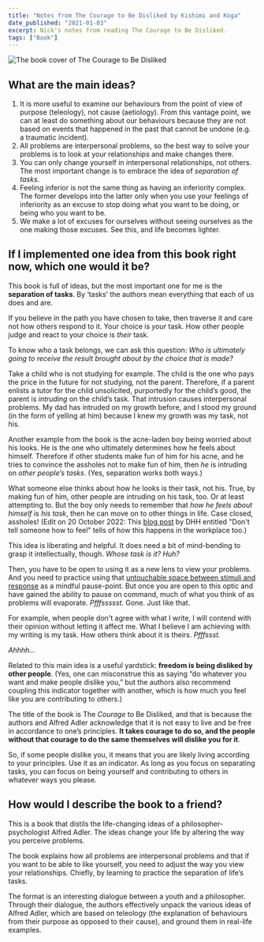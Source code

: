 ```yaml
---
title: "Notes from The Courage to Be Disliked by Kishimi and Koga"
date_published: "2021-01-03"
excerpt: Nick's notes from reading The Courage to Be Disliked.
tags: ["Book"]
---
```


![The book cover of The Courage to Be Disliked](/images/the-courage-to-be-disliked-book-cover.jpg)

## What are the main ideas?

1. It is more useful to examine our behaviours from the point of view of purpose (teleology), not cause (aetiology). From this vantage point, we can at least do something about our behaviours because they are not based on events that happened in the past that cannot be undone (e.g. a traumatic incident).
2. All problems are interpersonal problems, so the best way to solve your problems is to look at your relationships and make changes there.
3. You can only change yourself in interpersonal relationships, not others. The most important change is to embrace the idea of *separation of tasks*.
4. Feeling inferior is not the same thing as having an inferiority complex. The former develops into the latter only when you use your feelings of inferiority as an excuse to stop doing what you want to be doing, or being who you want to be.
5. We make a lot of excuses for ourselves without seeing ourselves as the one making those excuses. See this, and life becomes lighter.

## If I implemented one idea from this book right now, which one would it be?

This book is full of ideas, but the most important one for me is the **separation of tasks**. By ‘tasks’ the authors mean everything that each of us does and are.

If you believe in the path you have chosen to take, then traverse it and care not how others respond to it. Your choice is *your* task. How other people judge and react to your choice is *their* task.

To know who a task belongs, we can ask this question: *Who is ultimately going to receive the result brought about by the choice that is made?*

Take a child who is not studying for example. The child is the one who pays the price in the future for not studying, not the parent. Therefore, if a parent enlists a tutor for the child unsolicited, purportedly for the child’s good, the parent is *intruding* on the child’s task. That intrusion causes interpersonal problems. My dad has intruded on my growth before, and I stood my ground (in the form of yelling at him) because I knew my growth was my task, not his.

Another example from the book is the acne-laden boy being worried about his looks. He is the one who ultimately determines how he feels about himself. Therefore if other students make fun of him for his acne, and he tries to convince the assholes not to make fun of him, then *he* is intruding on *other people’s tasks*. (Yes, separation works both ways.)

What someone else thinks about how he looks is their task, not his. True, by making fun of him, other people are intruding on his task, too. Or at least attempting to. But the boy only needs to remember that *how he feels about himself* is *his task*, then he can move on to other things in life. Case closed, assholes! (Edit on 20 October 2022: This [blog post](https://world.hey.com/dhh/don-t-tell-someone-how-to-feel-b3fd3c25) by DHH entitled "Don't tell someone how to feel" tells of how this happens in the workplace too.)

This idea is liberating and helpful. It does need a bit of mind-bending to grasp it intellectually, though. *Whose task is it? Huh?*

Then, you have to be open to using it as a new lens to view your problems. And you need to practice using that [untouchable space between stimuli and response](/2020-11-29-the-untouchable-space-between-stimulus-and-response/) as a mindful pause-point. But once you are open to this optic and have gained the ability to pause on command, much of what you think of as problems will evaporate. *Pfffssssst.* Gone. Just like that.

For example, when people don't agree with what I write, I will contend with their opinion without letting it affect me. What I believe I am achieving with my writing is my task. How others think about it is theirs. *Pfffssst.*

*Ahhhh...*

Related to this main idea is a useful yardstick: **freedom is being disliked by other people**. (Yes, one can misconstrue this as saying “do whatever you want and make people dislike you,” but the authors also recommend coupling this indicator together with another, which is how much you feel like you are contributing to others.)

The title of the book is The *Courage* to Be Disliked, and that is because the authors and Alfred Adler acknowledge that it is not easy to live and be free in accordance to one’s principles. **It takes courage to do so, and the people without that courage to do the same themselves will dislike you for it**.

So, if some people dislike you, it means that you are likely living according to your principles. Use it as an indicator. As long as you focus on separating tasks, you can focus on being yourself and contributing to others in whatever ways you please.

## How would I describe the book to a friend?

This is a book that distils the life-changing ideas of a philosopher-psychologist Alfred Adler. The ideas change your life by altering the way you perceive problems.

The book explains how all problems are interpersonal problems and that if you want to be able to like yourself, you need to adjust the way you view your relationships. Chiefly, by learning to practice the separation of life’s tasks.

The format is an interesting dialogue between a youth and a philosopher. Through their dialogue, the authors effectively unpack the various ideas of Alfred Adler, which are based on teleology (the explanation of behaviours from their purpose as opposed to their cause), and ground them in real-life examples.
